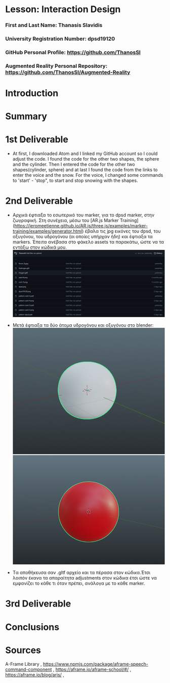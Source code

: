 # Lesson: Interaction Design

### First and Last Name: Thanasis Slavidis
### University Registration Number: dpsd19120
### GitHub Personal Profile: https://github.com/ThanosSl
### Augmented Reality Personal Repository: https://github.com/ThanosSl/Augmented-Reality

# Introduction

# Summary


# 1st Deliverable
* At first, I downloaded Atom and I linked my GitHub account so I could adjust the code. I found the code for the other two shapes, the sphere and the cylinder. Then I entered the code for the other two shapes(cylinder, sphere) and at last I found the code from the links to enter the voice and the snow. For the voice, I changed some commands to 'start' - 'stop", to start and stop snowing with the shapes. 


# 2nd Deliverable
* Αρχικά έφτιαξα το εσωτερικό του marker, για το dpsd marker, στην ζωγραφική. Στη συνέχεια, μέσω του [AR.js Marker Training] (https://jeromeetienne.github.io/AR.js/three.js/examples/marker-training/examples/generator.html) έβαλα τις jpg εικόνες του dpsd, του οξυγόνου, του υδρογόνου (οι οποίες υπήρχαν ήδη) και έφτιαξα τα markers. Έπειτα ανέβασα στο φάκελο assets τα παρακάτω, ώστε να τα εντάξω στον κώδικά μου. ![This is an image](/marker_based/Assets.png) 
* Μετά έφτιαξα τα δύο άτομα υδρογόνου και οξυγόνου στο blender: ![This is an image](https://github.com/ThanosSl/Augmented-Reality/blob/main/marker_based/Hydrogen_Atom_Blender.png) ![This is an image](https://github.com/ThanosSl/Augmented-Reality/blob/main/marker_based/Oxygen_Atom_Blender.png) 

* Tα αποθήκευσα σαν .gltf αρχείο και τα πέρασα στον κώδικα.Έτσι λοιπόν έκανα τα απαραίτητα adjustments στον κώδικα έτσι ώστε να εμφανίζει το κάθε τι όταν πρέπει, ανάλογα με το κάθε marker. 

# 3rd Deliverable 


# Conclusions


# Sources
A-Frame Library , https://www.npmjs.com/package/aframe-speech-command-component , https://aframe.io/aframe-school/#/ , https://aframe.io/blog/arjs/ , 
